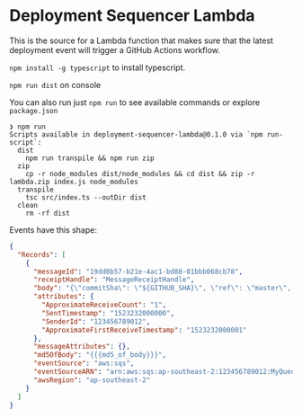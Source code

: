 # Deployment Sequencer Lambda

This is the source for a Lambda function that makes sure that the latest deployment event will trigger a GitHub Actions workflow.

`npm install -g typescript` to install typescript.

`npm run dist` on console

You can also run just `npm run` to see available commands or explore `package.json`
```
❯ npm run
Scripts available in deployment-sequencer-lambda@0.1.0 via `npm run-script`:
  dist
    npm run transpile && npm run zip
  zip
    cp -r node_modules dist/node_modules && cd dist && zip -r lambda.zip index.js node_modules
  transpile
    tsc src/index.ts --outDir dist
  clean
    rm -rf dist
```




Events have this shape:

```json
{
  "Records": [
    {
      "messageId": "19dd0b57-b21e-4ac1-bd88-01bbb068cb78",
      "receiptHandle": "MessageReceiptHandle",
      "body": "{\"commitSha\": \"${GITHUB_SHA}\", \"ref\": \"master\", \"owner\": \"blogtrack\", \"repo\": \"blogtrack\", \"workflowId\": \"deploy-to-staging.yml\", \"dockerImageTag\": \"${DOCKER_IMAGE_TAG}\"}",
      "attributes": {
        "ApproximateReceiveCount": "1",
        "SentTimestamp": "1523232000000",
        "SenderId": "123456789012",
        "ApproximateFirstReceiveTimestamp": "1523232000001"
      },
      "messageAttributes": {},
      "md5OfBody": "{{{md5_of_body}}}",
      "eventSource": "aws:sqs",
      "eventSourceARN": "arn:aws:sqs:ap-southeast-2:123456789012:MyQueue",
      "awsRegion": "ap-southeast-2"
    }
  ]
}
```
